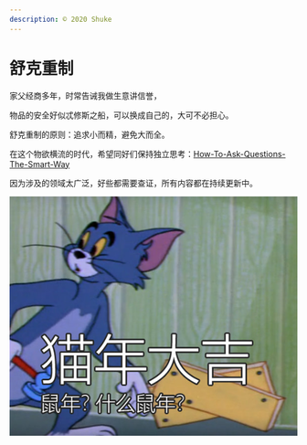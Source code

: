```yaml
---
description: © 2020 Shuke
---
```


# 舒克重制

家父经商多年，时常告诫我做生意讲信誉，

物品的安全好似忒修斯之船，可以换成自己的，大可不必担心。

舒克重制的原则：追求小而精，避免大而全。

在这个物欲横流的时代，希望同好们保持独立思考：[How-To-Ask-Questions-The-Smart-Way](https://github.com/ryanhanwu/How-To-Ask-Questions-The-Smart-Way)

因为涉及的领域太广泛，好些都需要查证，所有内容都在持续更新中。

![](.gitbook/assets/0081lv8bly1gb80zi562jj30g00dbjyo.jpg)



